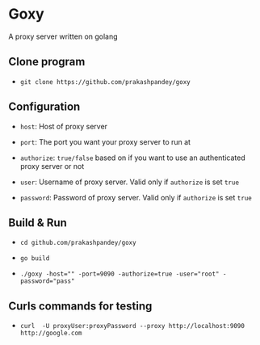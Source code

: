 # Goxy

A proxy server written on golang

## Clone program

- `git clone https://github.com/prakashpandey/goxy`

## Configuration

- `host`: Host of proxy server

- `port`: The port you want your proxy server to run at

- `authorize`: `true/false` based on if you want to use an authenticated proxy server or not

- `user`: Username of proxy server. Valid only if `authorize` is set `true`

- `password`: Password of proxy server. Valid only if `authorize` is set `true`

## Build & Run

- `cd github.com/prakashpandey/goxy`

- `go build`

- `./goxy -host="" -port=9090 -authorize=true -user="root" -password="pass"`

## Curls commands for testing 

- `curl  -U proxyUser:proxyPassword --proxy http://localhost:9090 http://google.com`


